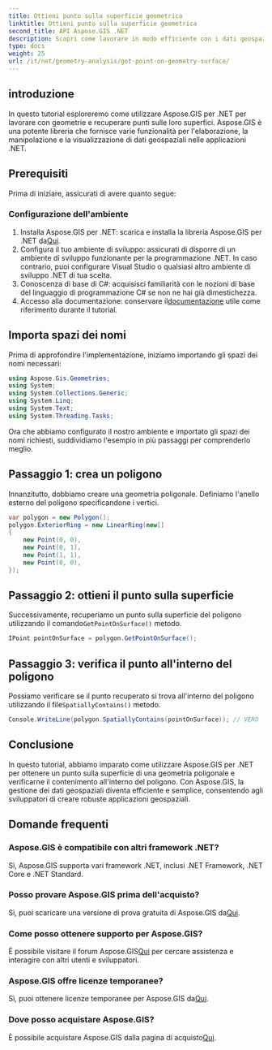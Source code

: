 ```yaml
---
title: Ottieni punto sulla superficie geometrica
linktitle: Ottieni punto sulla superficie geometrica
second_title: API Aspose.GIS .NET
description: Scopri come lavorare in modo efficiente con i dati geospaziali utilizzando Aspose.GIS per .NET. Guida passo passo e domande frequenti incluse.
type: docs
weight: 25
url: /it/net/geometry-analysis/get-point-on-geometry-surface/
---
```

## introduzione
In questo tutorial esploreremo come utilizzare Aspose.GIS per .NET per lavorare con geometrie e recuperare punti sulle loro superfici. Aspose.GIS è una potente libreria che fornisce varie funzionalità per l'elaborazione, la manipolazione e la visualizzazione di dati geospaziali nelle applicazioni .NET.
## Prerequisiti
Prima di iniziare, assicurati di avere quanto segue:
### Configurazione dell'ambiente
1. Installa Aspose.GIS per .NET: scarica e installa la libreria Aspose.GIS per .NET da[Qui](https://releases.aspose.com/gis/net/).
2. Configura il tuo ambiente di sviluppo: assicurati di disporre di un ambiente di sviluppo funzionante per la programmazione .NET. In caso contrario, puoi configurare Visual Studio o qualsiasi altro ambiente di sviluppo .NET di tua scelta.
3. Conoscenza di base di C#: acquisisci familiarità con le nozioni di base del linguaggio di programmazione C# se non ne hai già dimestichezza.
4.  Accesso alla documentazione: conservare il[documentazione](https://reference.aspose.com/gis/net/) utile come riferimento durante il tutorial.

## Importa spazi dei nomi
Prima di approfondire l'implementazione, iniziamo importando gli spazi dei nomi necessari:

```csharp
using Aspose.Gis.Geometries;
using System;
using System.Collections.Generic;
using System.Linq;
using System.Text;
using System.Threading.Tasks;
```

Ora che abbiamo configurato il nostro ambiente e importato gli spazi dei nomi richiesti, suddividiamo l'esempio in più passaggi per comprenderlo meglio.
## Passaggio 1: crea un poligono
Innanzitutto, dobbiamo creare una geometria poligonale. Definiamo l'anello esterno del poligono specificandone i vertici.
```csharp
var polygon = new Polygon();
polygon.ExteriorRing = new LinearRing(new[]
{
    new Point(0, 0),
    new Point(0, 1),
    new Point(1, 1),
    new Point(0, 0),
});
```
## Passaggio 2: ottieni il punto sulla superficie
Successivamente, recuperiamo un punto sulla superficie del poligono utilizzando il comando`GetPointOnSurface()` metodo.
```csharp
IPoint pointOnSurface = polygon.GetPointOnSurface();
```
## Passaggio 3: verifica il punto all'interno del poligono
 Possiamo verificare se il punto recuperato si trova all'interno del poligono utilizzando il file`SpatiallyContains()` metodo.
```csharp
Console.WriteLine(polygon.SpatiallyContains(pointOnSurface)); // VERO
```

## Conclusione
In questo tutorial, abbiamo imparato come utilizzare Aspose.GIS per .NET per ottenere un punto sulla superficie di una geometria poligonale e verificarne il contenimento all'interno del poligono. Con Aspose.GIS, la gestione dei dati geospaziali diventa efficiente e semplice, consentendo agli sviluppatori di creare robuste applicazioni geospaziali.
## Domande frequenti
### Aspose.GIS è compatibile con altri framework .NET?
Sì, Aspose.GIS supporta vari framework .NET, inclusi .NET Framework, .NET Core e .NET Standard.
### Posso provare Aspose.GIS prima dell'acquisto?
 Sì, puoi scaricare una versione di prova gratuita di Aspose.GIS da[Qui](https://releases.aspose.com/).
### Come posso ottenere supporto per Aspose.GIS?
 È possibile visitare il forum Aspose.GIS[Qui](https://forum.aspose.com/c/gis/33) per cercare assistenza e interagire con altri utenti e sviluppatori.
### Aspose.GIS offre licenze temporanee?
 Sì, puoi ottenere licenze temporanee per Aspose.GIS da[Qui](https://purchase.aspose.com/temporary-license/).
### Dove posso acquistare Aspose.GIS?
 È possibile acquistare Aspose.GIS dalla pagina di acquisto[Qui](https://purchase.aspose.com/buy).